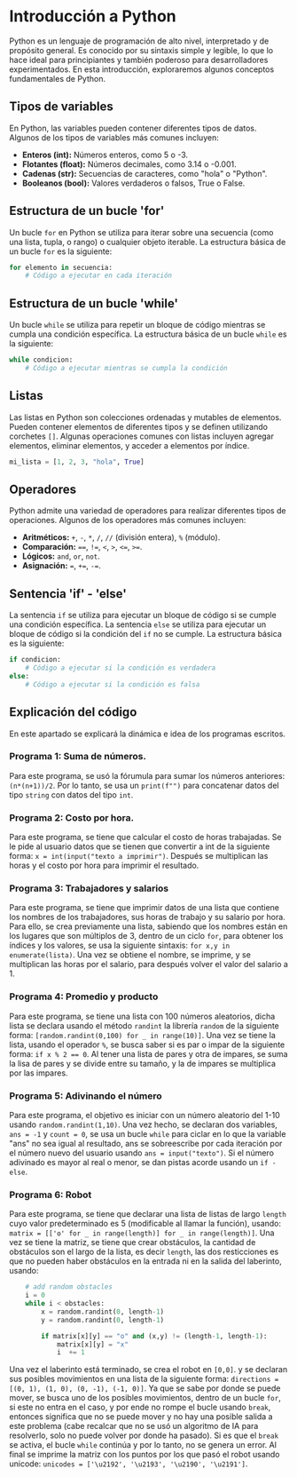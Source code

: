 # Introducción a Python

Python es un lenguaje de programación de alto nivel, interpretado y de propósito general. Es conocido por su sintaxis simple y legible, lo que lo hace ideal para principiantes y también poderoso para desarrolladores experimentados. En esta introducción, exploraremos algunos conceptos fundamentales de Python.

## Tipos de variables

En Python, las variables pueden contener diferentes tipos de datos. Algunos de los tipos de variables más comunes incluyen:

- **Enteros (int):** Números enteros, como 5 o -3.
- **Flotantes (float):** Números decimales, como 3.14 o -0.001.
- **Cadenas (str):** Secuencias de caracteres, como "hola" o "Python".
- **Booleanos (bool):** Valores verdaderos o falsos, True o False.

## Estructura de un bucle 'for'

Un bucle `for` en Python se utiliza para iterar sobre una secuencia (como una lista, tupla, o rango) o cualquier objeto iterable. La estructura básica de un bucle `for` es la siguiente:

```python
for elemento in secuencia:
    # Código a ejecutar en cada iteración
```

## Estructura de un bucle 'while'

Un bucle `while` se utiliza para repetir un bloque de código mientras se cumpla una condición específica. La estructura básica de un bucle `while` es la siguiente:

```python
while condicion:
    # Código a ejecutar mientras se cumpla la condición
```

## Listas

Las listas en Python son colecciones ordenadas y mutables de elementos. Pueden contener elementos de diferentes tipos y se definen utilizando corchetes `[]`. Algunas operaciones comunes con listas incluyen agregar elementos, eliminar elementos, y acceder a elementos por índice.

```python
mi_lista = [1, 2, 3, "hola", True]
```

## Operadores

Python admite una variedad de operadores para realizar diferentes tipos de operaciones. Algunos de los operadores más comunes incluyen:

- **Aritméticos:** `+`, `-`, `*`, `/`, `//` (división entera), `%` (módulo).
- **Comparación:** `==`, `!=`, `<`, `>`, `<=`, `>=`.
- **Lógicos:** `and`, `or`, `not`.
- **Asignación:** `=`, `+=`, `-=`.

## Sentencia 'if' - 'else'

La sentencia `if` se utiliza para ejecutar un bloque de código si se cumple una condición específica. La sentencia `else` se utiliza para ejecutar un bloque de código si la condición del `if` no se cumple. La estructura básica es la siguiente:

```python
if condicion:
    # Código a ejecutar si la condición es verdadera
else:
    # Código a ejecutar si la condición es falsa
```
## Explicación del código
En este apartado se explicará la dinámica e idea de los programas escritos.

### Programa 1: Suma de números.
Para este programa, se usó la fórumula para sumar los números anteriores: `(n*(n+1))/2`. Por lo tanto, se usa un `print(f"")` para concatenar datos del tipo `string` con datos del tipo `int`.

### Programa 2: Costo por hora.
Para este programa, se tiene que calcular el costo de horas trabajadas. Se le pide al usuario datos que se tienen que convertir a int de la siguiente forma: `x = int(input("texto a imprimir")`. Después se multiplican las horas y el costo por hora para imprimir el resultado.

### Programa 3: Trabajadores y salarios 
Para este programa, se tiene que imprimir datos de una lista que contiene los nombres de los trabajadores, sus horas de trabajo y su salario por hora. Para ello, se crea previamente una lista, sabiendo que los nombres están en los lugares que son múltiplos de 3, dentro de un ciclo `for`, para obtener los índices y los valores, se usa la siguiente sintaxis: `for x,y in enumerate(lista)`. Una vez se obtiene el nombre, se imprime, y se multiplican las horas por el salario, para después volver el valor del salario a 1.

### Programa 4: Promedio y producto
Para este programa, se tiene una lista con 100 números aleatorios, dicha lista se declara usando el método `randint` la librería `random` de la siguiente forma: `[random.randint(0,100) for _ in range(10)]`. Una vez se tiene la lista, usando el operador `%`, se busca saber si es par o impar de la siguiente forma: `if x % 2 == 0`. Al tener una lista de pares y otra de impares, se suma la lisa de pares y se divide entre su tamaño, y la de impares se multiplica por las impares.

### Programa 5: Adivinando el número
Para este programa, el objetivo es iniciar con un número aleatorio del 1-10 usando `random.randint(1,10)`. Una vez hecho, se declaran dos variables, `ans = -1` y `count = 0`, se usa un bucle `while` para ciclar en lo que la variable "ans" no sea igual al resultado, ans se sobreescribe por cada iteración por el número nuevo del usuario usando `ans = input("texto")`. Si el número adivinado es mayor al real o menor, se dan pistas acorde usando un `if - else`.

### Programa 6: Robot 
Para este programa, se tiene que declarar una lista de listas de largo `length` cuyo valor predeterminado es 5 (modificable al llamar la función), usando: `matrix = [['o' for _ in range(length)] for _ in range(length)]`. Una vez se tiene la matriz, se tiene que crear obstáculos, la cantidad de obstáculos son el largo de la lista, es decir `length`, las dos resticciones es que no pueden haber obstáculos en la entrada ni en la salida del laberinto, usando:

```python
    # add random obstacles
    i = 0
    while i < obstacles:
        x = random.randint(0, length-1)
        y = random.randint(0, length-1)

        if matrix[x][y] == "o" and (x,y) != (length-1, length-1):
            matrix[x][y] = "x"
            i  += 1
```
Una vez el laberinto está terminado, se crea el robot en `[0,0]`. y se declaran sus posibles movimientos en una lista de la siguiente forma: `directions = [(0, 1), (1, 0), (0, -1), (-1, 0)]`. Ya que se sabe por donde se puede mover, se busca uno de los posibles movimientos, dentro de un bucle `for`, si este no entra en el caso, y por ende no rompe el bucle usando `break`, entonces significa que no se puede mover y no hay una posible salida a este problema (cabe recalcar que no se usó un algoritmo de IA para resolverlo, solo no puede volver por donde ha pasado). Si es que el `break` se activa, el bucle `while` continúa y por lo tanto, no se genera un error. Al final se imprime la matriz con los puntos por los que pasó el robot usando unicode: `unicodes = ['\u2192', '\u2193', '\u2190', '\u2191']`.
